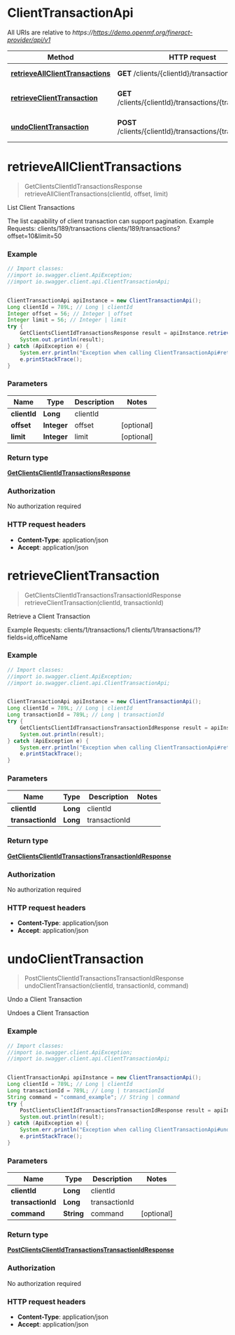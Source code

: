 # ClientTransactionApi

All URIs are relative to *https://https://demo.openmf.org/fineract-provider/api/v1*

Method | HTTP request | Description
------------- | ------------- | -------------
[**retrieveAllClientTransactions**](ClientTransactionApi.md#retrieveAllClientTransactions) | **GET** /clients/{clientId}/transactions | List Client Transactions
[**retrieveClientTransaction**](ClientTransactionApi.md#retrieveClientTransaction) | **GET** /clients/{clientId}/transactions/{transactionId} | Retrieve a Client Transaction
[**undoClientTransaction**](ClientTransactionApi.md#undoClientTransaction) | **POST** /clients/{clientId}/transactions/{transactionId} | Undo a Client Transaction


<a name="retrieveAllClientTransactions"></a>
# **retrieveAllClientTransactions**
> GetClientsClientIdTransactionsResponse retrieveAllClientTransactions(clientId, offset, limit)

List Client Transactions

The list capability of client transaction can support pagination.  Example Requests:  clients/189/transactions  clients/189/transactions?offset&#x3D;10&amp;limit&#x3D;50

### Example
```java
// Import classes:
//import io.swagger.client.ApiException;
//import io.swagger.client.api.ClientTransactionApi;


ClientTransactionApi apiInstance = new ClientTransactionApi();
Long clientId = 789L; // Long | clientId
Integer offset = 56; // Integer | offset
Integer limit = 56; // Integer | limit
try {
    GetClientsClientIdTransactionsResponse result = apiInstance.retrieveAllClientTransactions(clientId, offset, limit);
    System.out.println(result);
} catch (ApiException e) {
    System.err.println("Exception when calling ClientTransactionApi#retrieveAllClientTransactions");
    e.printStackTrace();
}
```

### Parameters

Name | Type | Description  | Notes
------------- | ------------- | ------------- | -------------
 **clientId** | **Long**| clientId |
 **offset** | **Integer**| offset | [optional]
 **limit** | **Integer**| limit | [optional]

### Return type

[**GetClientsClientIdTransactionsResponse**](GetClientsClientIdTransactionsResponse.md)

### Authorization

No authorization required

### HTTP request headers

 - **Content-Type**: application/json
 - **Accept**: application/json

<a name="retrieveClientTransaction"></a>
# **retrieveClientTransaction**
> GetClientsClientIdTransactionsTransactionIdResponse retrieveClientTransaction(clientId, transactionId)

Retrieve a Client Transaction

Example Requests: clients/1/transactions/1   clients/1/transactions/1?fields&#x3D;id,officeName

### Example
```java
// Import classes:
//import io.swagger.client.ApiException;
//import io.swagger.client.api.ClientTransactionApi;


ClientTransactionApi apiInstance = new ClientTransactionApi();
Long clientId = 789L; // Long | clientId
Long transactionId = 789L; // Long | transactionId
try {
    GetClientsClientIdTransactionsTransactionIdResponse result = apiInstance.retrieveClientTransaction(clientId, transactionId);
    System.out.println(result);
} catch (ApiException e) {
    System.err.println("Exception when calling ClientTransactionApi#retrieveClientTransaction");
    e.printStackTrace();
}
```

### Parameters

Name | Type | Description  | Notes
------------- | ------------- | ------------- | -------------
 **clientId** | **Long**| clientId |
 **transactionId** | **Long**| transactionId |

### Return type

[**GetClientsClientIdTransactionsTransactionIdResponse**](GetClientsClientIdTransactionsTransactionIdResponse.md)

### Authorization

No authorization required

### HTTP request headers

 - **Content-Type**: application/json
 - **Accept**: application/json

<a name="undoClientTransaction"></a>
# **undoClientTransaction**
> PostClientsClientIdTransactionsTransactionIdResponse undoClientTransaction(clientId, transactionId, command)

Undo a Client Transaction

Undoes a Client Transaction

### Example
```java
// Import classes:
//import io.swagger.client.ApiException;
//import io.swagger.client.api.ClientTransactionApi;


ClientTransactionApi apiInstance = new ClientTransactionApi();
Long clientId = 789L; // Long | clientId
Long transactionId = 789L; // Long | transactionId
String command = "command_example"; // String | command
try {
    PostClientsClientIdTransactionsTransactionIdResponse result = apiInstance.undoClientTransaction(clientId, transactionId, command);
    System.out.println(result);
} catch (ApiException e) {
    System.err.println("Exception when calling ClientTransactionApi#undoClientTransaction");
    e.printStackTrace();
}
```

### Parameters

Name | Type | Description  | Notes
------------- | ------------- | ------------- | -------------
 **clientId** | **Long**| clientId |
 **transactionId** | **Long**| transactionId |
 **command** | **String**| command | [optional]

### Return type

[**PostClientsClientIdTransactionsTransactionIdResponse**](PostClientsClientIdTransactionsTransactionIdResponse.md)

### Authorization

No authorization required

### HTTP request headers

 - **Content-Type**: application/json
 - **Accept**: application/json

